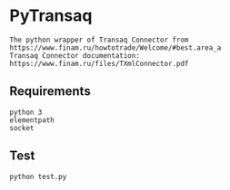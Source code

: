 # PyTransaq
    The python wrapper of Transaq Connector from https://www.finam.ru/howtotrade/Welcome/#best.area_a
    Transaq Connector documentation: https://www.finam.ru/files/TXmlConnector.pdf

## Requirements
    python 3
    elementpath
    socket

## Test
```
python test.py
```